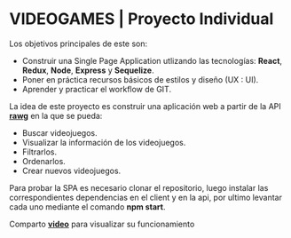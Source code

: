 # **VIDEOGAMES** | Proyecto Individual

Los objetivos principales de este son:
-  Construir una Single Page Application utlizando las tecnologías: **React**, **Redux**, **Node**, **Express** y **Sequelize**.
-  Poner en práctica recursos básicos de estilos y diseño (UX : UI).
-  Aprender y practicar el workflow de GIT.

La idea de este proyecto es construir una aplicación web a partir de la API [**rawg**](https://rawg.io/apidocs) en la que se pueda:
-  Buscar videojuegos.
-  Visualizar la información de los videojuegos.
-  Filtrarlos.
-  Ordenarlos.
-  Crear nuevos videojuegos.

Para probar la SPA es necesario clonar el repositorio, luego instalar las correspondientes dependencias en el client y en la api, por ultimo levantar cada uno mediante el comando **npm start**.

Comparto [**video**](https://vimeo.com/854233470?share=copy) para visualizar su funcionamiento




